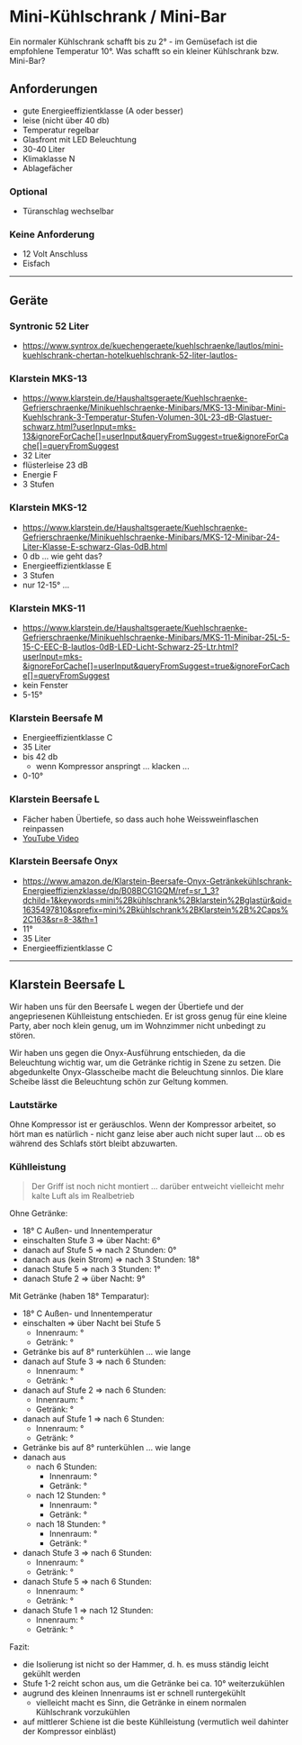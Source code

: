 # Mini-Kühlschrank / Mini-Bar

Ein normaler Kühlschrank schafft bis zu 2° - im Gemüsefach ist die empfohlene Temperatur 10°. Was schafft so ein kleiner Kühlschrank bzw. Mini-Bar?

## Anforderungen

* gute Energieeffizientklasse (A oder besser)
* leise (nicht über 40 db)
* Temperatur regelbar
* Glasfront mit LED Beleuchtung
* 30-40 Liter
* Klimaklasse N
* Ablagefächer

### Optional

* Türanschlag wechselbar

### Keine Anforderung

* 12 Volt Anschluss
* Eisfach

---

## Geräte

### Syntronic 52 Liter

* https://www.syntrox.de/kuechengeraete/kuehlschraenke/lautlos/mini-kuehlschrank-chertan-hotelkuehlschrank-52-liter-lautlos-

### Klarstein MKS-13

* https://www.klarstein.de/Haushaltsgeraete/Kuehlschraenke-Gefrierschraenke/Minikuehlschraenke-Minibars/MKS-13-Minibar-Mini-Kuehlschrank-3-Temperatur-Stufen-Volumen-30L-23-dB-Glastuer-schwarz.html?userInput=mks-13&ignoreForCache[]=userInput&queryFromSuggest=true&ignoreForCache[]=queryFromSuggest
* 32 Liter
* flüsterleise 23 dB
* Energie F
* 3 Stufen

### Klarstein MKS-12

* https://www.klarstein.de/Haushaltsgeraete/Kuehlschraenke-Gefrierschraenke/Minikuehlschraenke-Minibars/MKS-12-Minibar-24-Liter-Klasse-E-schwarz-Glas-0dB.html
* 0 db ... wie geht das?
* Energieeffizientklasse E
* 3 Stufen
* nur 12-15° ...

### Klarstein MKS-11

* https://www.klarstein.de/Haushaltsgeraete/Kuehlschraenke-Gefrierschraenke/Minikuehlschraenke-Minibars/MKS-11-Minibar-25L-5-15-C-EEC-B-lautlos-0dB-LED-Licht-Schwarz-25-Ltr.html?userInput=mks-&ignoreForCache[]=userInput&queryFromSuggest=true&ignoreForCache[]=queryFromSuggest
* kein Fenster
* 5-15°

### Klarstein Beersafe M

* Energieeffizientklasse C
* 35 Liter
* bis 42 db
  * wenn Kompressor anspringt ... klacken ...
* 0-10°

### Klarstein Beersafe L

* Fächer haben Übertiefe, so dass auch hohe Weissweinflaschen reinpassen
* [YouTube Video](https://www.youtube.com/watch?v=zNmOg2R6uKM)

### Klarstein Beersafe Onyx

* https://www.amazon.de/Klarstein-Beersafe-Onyx-Getränkekühlschrank-Energieeffizienzklasse/dp/B08BCG1GQM/ref=sr_1_3?dchild=1&keywords=mini%2Bkühlschrank%2Bklarstein%2Bglastür&qid=1635497810&sprefix=mini%2Bkühlschrank%2BKlarstein%2B%2Caps%2C163&sr=8-3&th=1
* 11°
* 35 Liter
* Energieeffizientklasse C

---

## Klarstein Beersafe L

Wir haben uns für den Beersafe L wegen der Übertiefe und der angepriesenen Kühlleistung entschieden. Er ist gross genug für eine kleine Party, aber noch klein genug, um im Wohnzimmer nicht unbedingt zu stören.

Wir haben uns gegen die Onyx-Ausführung entschieden, da die Beleuchtung wichtig war, um die Getränke richtig in Szene zu setzen. Die abgedunkelte Onyx-Glasscheibe macht die Beleuchtung sinnlos. Die klare Scheibe lässt die Beleuchtung schön zur Geltung kommen.

### Lautstärke

Ohne Kompressor ist er geräuschlos. Wenn der Kompressor arbeitet, so hört man es natürlich - nicht ganz leise aber auch nicht super laut ... ob es während des Schlafs stört bleibt abzuwarten.

### Kühlleistung

> Der Griff ist noch nicht montiert ... darüber entweicht vielleicht mehr kalte Luft als im Realbetrieb

Ohne Getränke:

* 18° C Außen- und Innentemperatur
* einschalten Stufe 3 => über Nacht: 6°
* danach auf Stufe 5 => nach 2 Stunden: 0°
* danach aus (kein Strom) => nach 3 Stunden: 18°
* danach Stufe 5 => nach 3 Stunden: 1°
* danach Stufe 2 => über Nacht: 9°

Mit Getränke (haben 18° Temparatur):

* 18° C Außen- und Innentemperatur
* einschalten => über Nacht bei Stufe 5
  * Innenraum: °
  * Getränk: °
* Getränke bis auf 8° runterkühlen ... wie lange
* danach auf Stufe 3 => nach 6 Stunden:
  * Innenraum: °
  * Getränk: °
* danach auf Stufe 2 => nach 6 Stunden:
  * Innenraum: °
  * Getränk: °
* danach auf Stufe 1 => nach 6 Stunden:
  * Innenraum: °
  * Getränk: °
* Getränke bis auf 8° runterkühlen ... wie lange
* danach aus
  * nach 6 Stunden:
    * Innenraum: °
    * Getränk: °
  * nach 12 Stunden: °
    * Innenraum: °
    * Getränk: °
  * nach 18 Stunden: °
    * Innenraum: °
    * Getränk: °
* danach Stufe 3 => nach 6 Stunden:
  * Innenraum: °
  * Getränk: °
* danach Stufe 5 => nach 6 Stunden:
  * Innenraum: °
  * Getränk: °
* danach Stufe 1 => nach 12 Stunden:
  * Innenraum: °
  * Getränk: °

Fazit:

* die Isolierung ist nicht so der Hammer, d. h. es muss ständig leicht gekühlt werden
* Stufe 1-2 reicht schon aus, um die Getränke bei ca. 10° weiterzukühlen
* augrund des kleinen Innenraums ist er schnell runtergekühlt
  * vielleicht macht es Sinn, die Getränke in einem normalen Kühlschrank vorzukühlen
* auf mittlerer Schiene ist die beste Kühlleistung (vermutlich weil dahinter der Kompressor einbläst)